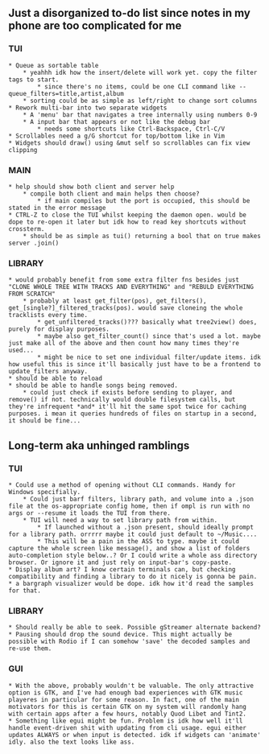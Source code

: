 ## Just a disorganized to-do list since notes in my phone are too complicated for me

### TUI
    * Queue as sortable table
        * yeahhh idk how the insert/delete will work yet. copy the filter tags to start.
            * since there's no items, could be one CLI command like --queue_filters=title,artist,album
        * sorting could be as simple as left/right to change sort columns
    * Rework multi-bar into two separate widgets
        * A 'menu' bar that navigates a tree internally using numbers 0-9
        * A input bar that appears or not like the debug bar
            * needs some shortcuts like Ctrl-Backspace, Ctrl-C/V
    * Scrollables need a g/G shortcut for top/bottom like in Vim
    * Widgets should draw() using &mut self so scrollables can fix view clipping

### MAIN
    * help should show both client and server help
        * compile both client and main helps then choose?
            * if main compiles but the port is occupied, this should be stated in the error message
    * CTRL-Z to close the TUI whilst keeping the daemon open. would be dope to re-open it later but idk how to read key shortcuts without crossterm.
        * should be as simple as tui() returning a bool that on true makes server .join()

### LIBRARY
    * would probably benefit from some extra filter fns besides just "CLONE WHOLE TREE WITH TRACKS AND EVERYTHING" and "REBULD EVERYTHING FROM SCRATCH"
        * probably at least get_filter(pos), get_filters(), get_[single?]_filtered_tracks(pos). would save cloneing the whole tracklists every time.
            * get_unfiltered_tracks()??? basically what tree2view() does, purely for display purposes.
            * maybe also get_filter_count() since that's used a lot. maybe just make all of the above and then count how many times they're used...
            * might be nice to set one individual filter/update items. idk how useful this is since it'll basically just have to be a frontend to update_filters anyway.
    * should be able to reload
    * should be able to handle songs being removed.
        * could just check if exists before sending to player, and remove() if not. technically would double filesystem calls, but they're infrequent *and* it'll hit the same spot twice for caching purposes. i mean it queries hundreds of files on startup in a second, it should be fine...

## Long-term aka unhinged ramblings

### TUI
    * Could use a method of opening without CLI commands. Handy for Windows specifially.
        * Could just barf filters, library path, and volume into a .json file at the os-appropriate config home, then if ompl is run with no args or --resume it loads the TUI from there.
        * TUI will need a way to set library path from within.
            * If launched without a .json present, should ideally prompt for a library path. orrrrr maybe it could just default to ~/Music....
            * This will be a pain in the ASS to type. maybe it could capture the whole screen like message(), and show a list of folders auto-completion style below..? Or I could write a whole ass directory browser. Or ignore it and just rely on input-bar's copy-paste.
    * Display album art? I know certain terminals can, but checking compatibility and finding a library to do it nicely is gonna be pain.
    * a bargraph visualizer would be dope. idk how it'd read the samples for that.

### LIBRARY
    * Should really be able to seek. Possible gStreamer alternate backend?
    * Pausing should drop the sound device. This might actually be possible with Rodio if I can somehow 'save' the decoded samples and re-use them.

### GUI
    * With the above, probably wouldn't be valuable. The only attractive option is GTK, and I've had enough bad experiences with GTK music playeres in particular for some reason. In fact, one of the main motivators for this is certain GTK on my system will randomly hang with certain apps after a few hours, notably Quod Libet and Tint2.
    * Something like egui might be fun. Problem is idk how well it'll handle event-driven shit with updating from cli usage. egui either updates ALWAYS or when input is detected. idk if widgets can 'animate' idly. also the text looks like ass.
